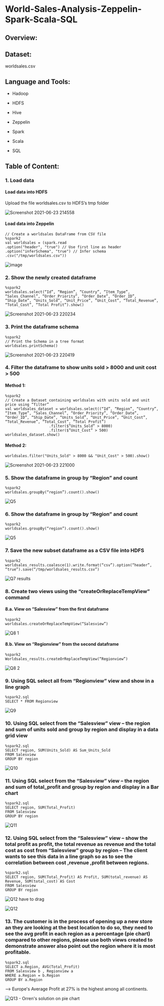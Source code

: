 # World-Sales-Analysis-Zeppelin-Spark-Scala-SQL

## Overview:

## Dataset:

worldsales.csv

## Language and Tools:

- Hadoop

- HDFS

- Hive

- Zeppelin

- Spark

- Scala

- SQL

## Table of Content:

### 1. Load data

#### Load data into HDFS

Upload the file worldsales.csv to HDFS’s tmp folder

![Screenshot 2021-06-23 214558](https://user-images.githubusercontent.com/70437668/139509148-a72afb57-ab13-4537-98bf-bcbf8550fbe6.png)

#### Load data into Zeppelin

```
// Create a worldsales DataFrame from CSV file
%spark2
val worldsales = (spark.read 
.option("header", "true") // Use first line as header
.option("inferSchema", "true") // Infer schema
.csv("/tmp/worldsales.csv"))
```

![image](https://user-images.githubusercontent.com/70437668/139509201-3073af0b-df1d-4353-96f3-f7b1847942c9.png)

### 2.	Show the newly created dataframe 

```
%spark2
worldsales.select(“Id”, “Region”, “Country”, “Item_Type”, “Sales_Channel”, “Order_Priority”, “Order_Date”, “Order_ID”, “Ship_Date”, “Units_Sold”, “Unit_Price”, “Unit_Cost”, “Total_Revenue”, “Total_Cost”, “Total Profit”).show()
```

![Screenshot 2021-06-23 220234](https://user-images.githubusercontent.com/70437668/139509159-ef5ddbc4-ac14-40a1-8c47-ccaf69de97cf.png)

### 3. Print the dataframe schema  
```
%spark2
// Print the Schema in a tree format
worldsales.printSchema()
```

![Screenshot 2021-06-23 220419](https://user-images.githubusercontent.com/70437668/139509177-65606a0a-ea5e-4744-bca0-7305d455637e.png)

### 4. Filter the dataframe to show units sold > 8000 and unit cost > 500

#### Method 1:
```
%spark2
// Create a Dataset containing worldsales with units sold and unit price using “filter”
val worldsales_dataset = worldsales.select((“Id”, “Region”, “Country”, “Item_Type”, “Sales_Channel”, “Order_Priority”, “Order_Date”, “Order_ID”, “Ship_Date”, “Units_Sold”, “Unit_Price”, “Unit_Cost”, “Total_Revenue”, “Total_Cost”, “Total Profit”)
					.filter($”Units_Sold” > 8000)
					.filter($”Unit_Cost” > 500)
worldsales_dataset.show()
```

#### Method 2:
```
worldsales.filter("Units_Sold" > 8000 && "Unit_Cost" > 500).show()
```

![Screenshot 2021-06-23 221000](https://user-images.githubusercontent.com/70437668/139509184-81b9419d-24f9-4c01-a3c6-fe5505de97e0.png)

### 5.	Show the dataframe in group by “Region” and count
```
%spark2
worldsales.groupBy(“region”).count().show()
```

![Q5 ](https://user-images.githubusercontent.com/70437668/139508998-7629e595-4100-4179-8564-fb2307e26dce.png)


### 6.	Show the dataframe in group by “Region” and count
```
%spark2
worldsales.groupBy(“region”).count().show()
```

![Q5 ](https://user-images.githubusercontent.com/70437668/139509006-da033a7a-a815-4dce-8e07-a3ec880d4655.png)


### 7.	Save the new subset dataframe as a CSV file into HDFS
```
%spark2
worldsales_results.coalesce(1).write.format(“csv”).option(“header”, “true”).save(“/tmp/worldsales_results.csv”)
```

![Q7 results](https://user-images.githubusercontent.com/70437668/139509021-3041b3e1-2a11-40fe-a45b-abbb61765275.png)

### 8.	Create two views using the “createOrReplaceTempView” command

#### 8.a.	View on “Salesview” from the first dataframe
```
%spark2
worldsales.createOrReplaceTempView(“Salesview”)
```

![Q8 1](https://user-images.githubusercontent.com/70437668/139509034-16f1823f-ccdb-4621-89bd-b3ba4c6b670d.png)

#### 8.b.	View on “Regionview” from the second dataframe 
```
%spark2
Worldsales_results.createOrReplaceTempView(“Regionview”)
```

![Q8 2](https://user-images.githubusercontent.com/70437668/139509039-11506d7e-3399-4a63-9173-4b2b3c6e9870.png)

### 9.	Using SQL select all from “Regionview” view and show in a line graph 
```
%spark2.sql
SELECT * FROM Regionview
```

![Q9](https://user-images.githubusercontent.com/70437668/139509047-e583dd08-7f36-4922-a06f-b80e80ad643a.png)

### 10.	Using SQL select from the “Salesview” view – the region and sum of units sold and group by region  and display in a data grid view 
```
%spark2.sql
SELECT region, SUM(Units_Sold) AS Sum_Units_Sold
FROM Salesview
GROUP BY region
```

![Q10](https://user-images.githubusercontent.com/70437668/139509057-dad4d738-e4d3-4a9e-ae11-a5bca4cf4ac8.png)

### 11.	Using SQL select from the “Salesview” view – the region and sum of total_profit and group by region and display in a Bar chart 
```
%spark2.sql
SELECT region, SUM(Total_Profit)
FROM Salesview
GROUP BY region
```

![Q11](https://user-images.githubusercontent.com/70437668/139509063-26305d3c-b2cf-4dd5-8e89-7a8e6b3ffa65.png)

### 12.	Using SQL select from the “Salesview” view – show the total profit as profit, the total revenue as revenue and the total cost as cost from “Salesview” group by region – The client wants to see this data in a line graph so as to see the correlation between cost ,revenue ,profit between regions.
```
%spark2.sql
SELECT region, SUM(Total_Profit) AS Profit, SUM(total_revenue) AS Revenue, SUM(total_cost) AS Cost
FROM Salesview
GROUP BY region
```

![Q12 have to drag ](https://user-images.githubusercontent.com/70437668/139509085-149fe26e-79df-4b6b-b6e8-2af0d3a9b983.png)

![Q12](https://user-images.githubusercontent.com/70437668/139509090-ac994010-86a9-4954-b104-1680483bf250.png)

### 13.	The customer is in the process of opening up a new store an they are looking at the best location to do so, they need to see the avg profit in each region as a percentage (pie chart) compared to other regions, please use both views created to demonstrate answer also point out the region where it is most profitable. 
```
%spark2.sql
SELECT a.Region, AVG(Total_Profit) 
FROM Salesview b , Regionview a
WHERE a.Region = b.Region
GROUP BY a.Region
```
--> Europe's Average Profit at 27% is the highest among all continents.

![Q13 - Orren's solution on pie chart](https://user-images.githubusercontent.com/70437668/139509118-49ccd97a-31a5-40bf-9f35-bd668d27e906.png)




